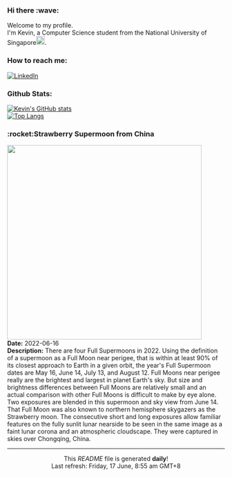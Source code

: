 <h3>Hi there :wave:</h3>

Welcome to my profile.   
I'm Kevin, a Computer Science student from the National University of Singapore<img src="https://img.icons8.com/color/96/000000/singapore-circular.png" width="20px"/>.</p>

<h3>How to reach me: </h3>
<a href="https://www.linkedin.com/in/kevin-foong/"><img alt="LinkedIn" src="https://img.shields.io/badge/linkedin-%230077B5.svg?&style=for-the-badge&logo=linkedin&logoColor=white" /></a> 

<h3>Github Stats: </h3> 

[![Kevin's GitHub stats](https://github-readme-stats.vercel.app/api?username=kevin9foong&theme=tokyonight)](https://github.com/anuraghazra/github-readme-stats) <br/>
[![Top Langs](https://github-readme-stats.vercel.app/api/top-langs/?username=kevin9foong&layout=compact&theme=tokyonight)](https://github.com/anuraghazra/github-readme-stats)

<h3>:rocket:Strawberry Supermoon from China</h3> 
<img width="450" src="https:&#x2F;&#x2F;apod.nasa.gov&#x2F;apod&#x2F;image&#x2F;2206&#x2F;StrawberrySupermoonfromChina.jpg" /><br/>
<b>Date:</b> 2022-06-16<br/>
<b>Description:</b> There are four Full Supermoons in 2022. Using the definition of a supermoon as a Full Moon near perigee, that is within at least 90% of its closest approach to Earth in a given orbit, the year&#39;s Full Supermoon dates are May 16, June 14, July 13, and August 12. Full Moons near perigee really are the brightest and largest in planet Earth&#39;s sky. But size and brightness differences between Full Moons are relatively small and an actual comparison with other Full Moons is difficult to make by eye alone.  Two exposures are blended in this supermoon and sky view from June 14. That Full Moon was also known to northern hemisphere skygazers as the Strawberry moon. The consecutive short and long exposures allow familiar features on the fully sunlit lunar nearside to be seen in the same image as a faint lunar corona and an atmospheric cloudscape. They were captured in skies over Chongqing, China.<br/>

------------
<p align="center">This <i>README</i> file is generated <b>daily</b>!</br>
Last refresh: Friday, 17 June, 8:55 am GMT+8<br />